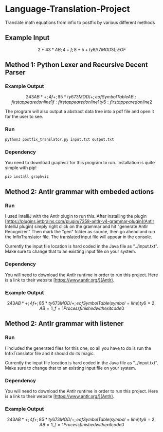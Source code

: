 # Language-Translation-Project
Translate math equations from infix to postfix by various different methods

## Example Input

```math
2 + 43 * AB;  4 + f;
8 * 5 + ty6 / (7 MOD
3); EOF
```

## Method 1: Python Lexer and Recursive Decent Parser

### Example Output

```math
2 43 AB * + ;
4 f + ;
8 5 * ty6 7 3 MOD / + ;
eof
Symbol Table
AB : first appeared on line 1
f : first appeared on line 1
ty6 : first appeared on line 2
```

The program will also output a abstract data tree into a pdf file and open it for the user to see.

### Run

```bash
python3 postfix_translator.py input.txt output.txt
```

### Dependency

You need to download graphviz for this program to run. Installation is quite simple with pip!

```bash
pip install graphviz
```

## Method 2: Antlr grammar with embeded actions

### Run

I used IntelliJ with the Antlr plugin to run this. After installing the plugin [https://plugins.jetbrains.com/plugin/7358-antlr-v4-grammar-plugin](Antlr IntelliJ plugin) simply right click on the grammar and hit "generate Antlr Recognizer." Then mark the "gen" folder as source, then go ahead and run the InfixTranslator file. The translated input file will appear in the console.

Currently the input file location is hard coded in the Java file as "../input.txt". Make sure to change that to an existing input file on your system.

### Dependency

You will need to download the Antlr runtime in order to run this project. Here is a link to their website [https://www.antlr.org/](Antlr).

### Example Output

```math
2 43 AB * + ;
4 f + ;
8 5 * ty6 7 3 MOD / + ;
eof
Symbol Table (symbol=line)
{ty6=2, AB=1, f=1}
Process finished with exit code 0
```

## Method 2: Antlr grammar with listener

### Run

I included the generated files for this one, so all you have to do is run the InfixTranslator file and it should do its magic.

Currently the input file location is hard coded in the Java file as "../input.txt". Make sure to change that to an existing input file on your system.

### Dependency

You will need to download the Antlr runtime in order to run this project. Here is a link to their website [https://www.antlr.org/](Antlr).

### Example Output

```math
2 43 AB * + ;
4 f + ;
8 5 * ty6 7 3 MOD / + ;
eof
Symbol Table (symbol=line)
{ty6=2, AB=1, f=1}
Process finished with exit code 0
```